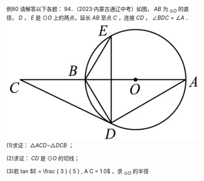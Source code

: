 例80 请解答以下各题： 94．（2023·内蒙古通辽中考）如图， $A B$ 为 $_ { \odot O }$ 的直径， $D$ ， $E$ 是 $\odot O$ 上的两点，延长 $A B$ 至点 $C$ ，连接 $C D$ ， $\angle B D C = \angle A$ ．
![](<../../qs_image_DB/专题3-6__圆的综合（27类题型）（解析版）/d5d2ed1bcf63e7ffc040e455cefdb517ec7a2fb5dc326157b56d94195379a497.jpg>)
(1)求证： $\triangle A C D \neg \triangle D C B$ ；

(2)求证： $C D$ 是 $\odot O$ 的切线；

(3)若 tan $E = \frac { 3 } { 5 } , A C = 1 0$ ，求 $_ { \odot O }$ 的半径
